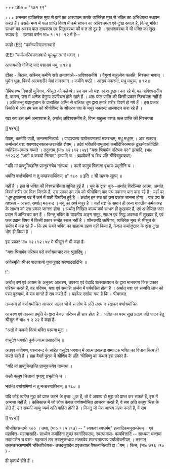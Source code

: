 +++
title = "१७१ ९९"

+++
अनन्तर व्यक्तिरेक मुख से कर्म का आस्वादन करके व्यतिरेक मुख से भक्ति का अभिधेयत्व स्थापन करते हैं। उसके मध्य में फल प्राप्ति विषय में कर्म साधन का अनिश्चयत्व एवं दुःख रूपत्व है, किन्तु भक्ति साधन का अवश्य फल दायकत्व एवं सिद्धावस्था की व त तो दूर है । साधनावस्था में भी भक्ति का सुख रूपत्व है । उसका वर्णन भा० १।१८।१२ में है-- 

काही (EE) "कर्मण्यस्मिन्ननाश्वासे 

(EE) "कर्मण्यस्मिन्ननाश्वासे धूमधूम्रात्मनां भवान् । 

आपाययति गोविन्द पाद पद्मासवं मधु ॥ १२॥ 

टीका - किञ्च, अस्मिन् कर्मणि सत्रे अनाश्वासे--अविश्वसनीये । वैगुण्यं बाहुल्येन फलति, निश्चया भावात् । घुमेन धूम्रः, विवर्ण आत्मशरीरं येषां तानस्मान् । कर्मणि षष्ठी । आसवं मकरन्दं, मधु मधुरम् ॥ १२॥ 

नैमिषारण्य निवासी मुनिगण, श्रीसूत को कहे थे। हम सब जो यज्ञ का अनुष्ठान कर रहे थे, वह अविश्वसनीय है, कारण, उस में अनेक वैगुण्य उपस्थित होते रहते हैं । अतः फल प्राप्ति की किसी प्रकार निश्चयता नहीं है । अधिकन्तु यज्ञानुष्ठान के प्रज्वलित अग्नि से उत्थित धूम द्वारा हमारे शरीर विवर्ण हो गये हैं । इस प्रकार स्थिति में आप हम सब को श्रीगोविन्द के श्रीचरण पद्म के मधुर मकरन्द आस्वादन करा रहे हैं । 

यज्ञ रूप इस कर्म अनाश्वास है, अर्थात् अविश्वसनीय है, विघ्न बाहुल्य वशतः फल प्राप्ति की निश्चयता 



[[१४१]]

येषाम्, कर्म्मणि षष्ठी, तानस्मानित्यर्थः । पादपद्मस्य यशोरूपमासवं मकरन्दम्, मधु मधुरम् । अत्र सत्रवत् कर्मान्तरं यशः श्रवणवद्भक्तचन्तरञ्चेति ज्ञेयम् । तदेवं भक्तिविनाभूतानां कर्मादिभिरस्माकं दुःखमेवासीदिति व्यतिरेक-त्वमत्र गम्यते । तदुक्तम् (भा० १२।१२।५४) "यशः श्रियामेव परिश्रमः परः" इत्यादि, (भा० ११२२२) "अतो व कवयो नित्यम्" इत्यादि च । ब्रह्मवैवर्त्ते च शिवं प्रति श्रीविष्णुवाक्यम्- 

"यदि मां प्राप्तुमिच्छन्ति प्राप्नुवन्त्येव नान्यथा । कलौ कलुष चित्तानां वृथायः प्रभृतीनि च । 

भवन्ति वर्णाश्रमिणां न तु मच्छरणार्थिनाम् ॥" १८० ॥ इति ॥ श्री ऋषयः सूतम् ॥ 

नहीं है । इस से भक्ति की विश्वसनीयता सूचित हुई है । धूम के द्वारा धुन--अर्थात् विरञ्जित आत्मा, अर्थात् विवर्ण शरीर एवं चित्त जिनके हैं, उस प्रकार हम सब को श्रीगोविन्द पाद पद्म मकरन्द पान करा रहे हैं। यहाँ पर "धूमधूश्रात्मनां पद में कर्म में षष्ठी विभक्ति हुई है । अर्थात् हम सब को उस प्रकार जानना होगा । पाद पद्म के यशरूप - आसव, अर्थात् मकरन्द । मधु का अर्थ मधुर है । यहाँ यज्ञ के समान ही अन्य यावतीय कर्मकाण्ड के साधन को उस प्रकार जानना होगा । अर्थात् निखिल काम्य कर्म साधन ही दुःखकर हैं, एवं अभीप्सित फल प्रदान में अनिश्चय कर हैं । किन्तु भक्ति के यावतीय अङ्ग समूह, साधन एवं सिद्ध अवस्था में सुखप्रद हैं, एवं फल प्रदान विषय में किसी प्रकार सन्देह स्थल नहीं है । शौनकादि ऋषिगण, व्यतिरेक मुख से श्रीसूत के समीप में कह रहे हैं - कि हम सबने भक्ति का साहाय्य ग्रहण नहीं किया है, केवल कर्मानुष्ठान के द्वारा दुःख भोग ही किया है । 

इस प्रकार भा० १२।१२।५४ में श्रीसूत ने भी कहा है- 

"यशः श्रियामेव परिश्रम परो वर्णाश्रमाचार तपः श्रुतादिषु । 

अविस्मृतिः श्रीधर पादपद्मयो गुणानुवाद श्रवणादरादिभिः ॥ 

ि 

अर्थात् वर्ण एवं आश्रम के अनुरूप आचरण, तपस्या एवं वेदादि शास्त्राध्ययन के द्वारा मानवगण जिस प्रकार परिश्रम करते हैं, वह परिश्रम, यशः एवं सम्पत्ति अर्जन में पर्यवसित होता है । अर्थात् यशः एवं सम्पत्ति लाभ को परम पुरुषार्थ, वे सब मानते हैं सब करते हैं । यहाँपर दर्शाया गया है कि - श्रीभगवत् 

तज्जन्य हो वर्णाश्रमोचित आचरण पालन भी वे सन्तोष के प्रति लक्ष्य न रखकर वर्णाश्रमोचित 

आचरण एवं तपस्या प्रभृति के द्वारा केवल परिश्रम ही सार होता है । भक्ति का परम सुख प्रदत्व पति पादन हेतु श्रीसूत ने भा० १ २ २२ में कहा है- 

"अतो वे कवयो नित्यं भक्ति परमया मुदा । 

वासुदेवे भगवति कुर्वन्त्यात्म प्रसादनीम् ॥ 

अतएव कविगण, परमानन्द के सहित वसुदेव भगवान् में आत्म प्रसन्नता सम्पादक भक्ति का विधान नित्य ही करते रहते हैं । ब्रह्म वैवर्त पुराण में श्रीशिव के प्रति 'श्रीविष्णु का कथन इस प्रकार है- 

"यदि मां प्राप्तुमिच्छन्ति प्राप्नुवन्त्येव नान्यथा । 

कलौ कलुष चित्तानां वृथायुः प्रभृतीनि च । 

भवन्ति वर्णाश्रमिणां न तु मच्छरणार्थिनाम् ॥ १८० ॥ 

यदि कोई व्यक्ति मुझ को प्राप्त करने के इच्छ ुक हैं, तो वे अवश्य हो मुझ को प्राप्त कर सकते हैं, इस में अन्यथा नहीं है । कलिकाल में जो लोक केवल वर्णाश्रमोचित आचरण करते हैं, वे सब अति कलुष चित्त के होते हैं, उन सबकी आयुः व्यर्थ अति वाहित होती है । किन्तु जो मेरा आश्रय ग्रहण करते हैं, वे सब 

[[१४२]] 

श्रीभक्तिसन्दर्भः १०० । तथा, (भा० १।५।१७) -- " त्यक्त्वा स्वधर्मम्" इत्यादिकमनुसन्धेयम् । एवं महावित्त- महायासादि- साध्येन कर्मादिना तुच्छं स्वर्गादिफलम्, स्वल्पायास- वल्पवित्तादि -- साध्यया भक्तया तदाभासेन च परम- महत्फलं तत्र तत्रानुसन्धाय भक्तावेव शास्त्रतात्पय्यं पर्यालोचनीयम् । तस्मात् तत्तच्छास्त्राणामपि भक्तिविधेयक- तत्तदनुवादेन प्रवृत्तत्वान्न वैफल्यमित्यपि ज्ञ ेयम् । किच, (भा० ७१६।१० ) - 

ही कृतार्थ होते हैं । 
